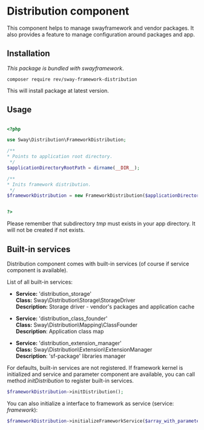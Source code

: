 # Distribution component
This component helps to manage swayframework and vendor packages.
It also provides a feature to manage configuration around packages and app.

## Installation

*This package is bundled with swayframework*.
 
```
composer require rev/sway-framework-distribution
```

This will install package at latest version.

## Usage

```php

<?php

use Sway\Distribution\FrameworkDistribution;

/**
* Points to application root directory.
 */
$applicationDirectoryRootPath = dirname(__DIR__);

/**
* Inits framework distribution.
 */
$frameworkDistribution = new FrameworkDistribution($applicationDirectoryRootPath);


?>
```

Please remember that subdirectory *tmp* must exists in your app directory.
It will not be created if not exists.

## Built-in services
Distribution component comes with built-in services (of course if service component
is available).

List of all built-in services:

* **Service:** 'distribution_storage' <br>
  **Class:** Sway\Distribution\Storage\StorageDriver <br>
  **Description:** Storage driver - vendor's packages and application cache
  
* **Service:** 'distribution_class_founder' <br>
  **Class:** Sway\Distribution\Mapping\ClassFounder <br>
  **Description**: Application class map

* **Service:** 'distribution_extension_manager' <br>
  **Class:** Sway\Distribution\Extension\ExtensionManager <br>
  **Description**: 'sf-package' libraries manager


For defaults, built-in services are not registered. If framework kernel is initialized
and service and parameter component are available, you can call method *initDistribution*
to register built-in services.

```php
$frameworkDistribution->initDistribution();
```

You can also initialize a interface to framework as service (service: *framework*):

```php
$frameworkDistribution->initializeFrameworkService($array_with_parameters);
```


